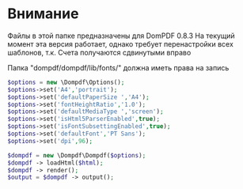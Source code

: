 # Внимание

Файлы в этой папке предназначены для DomPDF 0.8.3
На текущий момент эта версия работает, однако требует перенастройки всех шаблонов, т.к. Счета получаются сдвинутыми вправо

Папка "dompdf/dompdf/lib/fonts/" должна иметь права на запись

```php
$options = new \Dompdf\Options();
$options->set('A4','portrait');
$options->set('defaultPaperSize ','A4');
$options->set('fontHeightRatio','1.0');
$options->set('defaultMediaType ','screen');
$options->set('isHtml5ParserEnabled',true);
$options->set('isFontSubsettingEnabled',true);
$options->set('defaultFont','PT Sans');
$options->set('dpi',96);

$dompdf = new \Dompdf\Dompdf($options);
$dompdf -> loadHtml($html);
$dompdf -> render();
$output = $dompdf -> output();
```